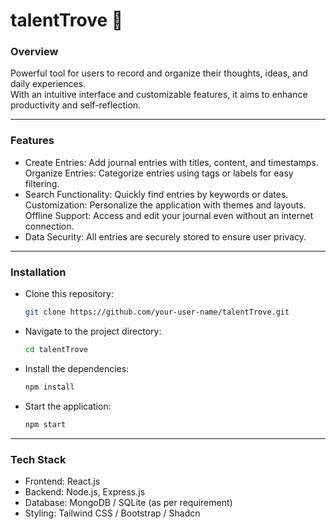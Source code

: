 # talentTrove 📝

### Overview

Powerful tool for users to record and organize their thoughts, ideas, and daily experiences. 
<br> With an intuitive interface and customizable features, it aims to enhance productivity and self-reflection.

---

### Features

- Create Entries: Add journal entries with titles, content, and timestamps.
Organize Entries: Categorize entries using tags or labels for easy filtering.
- Search Functionality: Quickly find entries by keywords or dates.
Customization: Personalize the application with themes and layouts.
Offline Support: Access and edit your journal even without an internet connection.
- Data Security: All entries are securely stored to ensure user privacy.

---
### Installation
- Clone this repository:
    ```bash
    git clone https://github.com/your-user-name/talentTrove.git
    ```
- Navigate to the project directory:
    ```bash
    cd talentTrove
    ```
- Install the dependencies:
    ```bash
    npm install
    ```
- Start the application:
    ```bash
    npm start
    ```

---
### Tech Stack
- Frontend: React.js
- Backend: Node.js, Express.js
- Database: MongoDB / SQLite (as per requirement)
- Styling: Tailwind CSS / Bootstrap / Shadcn
